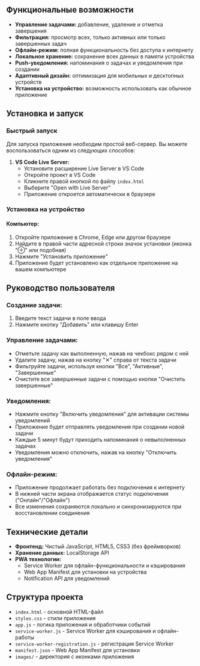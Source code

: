 

## Функциональные возможности

- **Управление задачами:** добавление, удаление и отметка завершения
- **Фильтрация:** просмотр всех, только активных или только завершенных задач
- **Офлайн-режим:** полная функциональность без доступа к интернету
- **Локальное хранение:** сохранение всех данных в памяти устройства
- **Push-уведомления:** напоминания о задачах и уведомления при создании
- **Адаптивный дизайн:** оптимизация для мобильных и десктопных устройств
- **Установка на устройство:** возможность использовать как обычное приложение

## Установка и запуск

### Быстрый запуск

Для запуска приложения необходим простой веб-сервер. Вы можете воспользоваться одним из следующих способов:

1. **VS Code Live Server:**
   - Установите расширение Live Server в VS Code
   - Откройте проект в VS Code
   - Кликните правой кнопкой по файлу `index.html`
   - Выберите "Open with Live Server"
   - Приложение откроется автоматически в браузере

### Установка на устройство

#### Компьютер:
1. Откройте приложение в Chrome, Edge или другом браузере
2. Найдите в правой части адресной строки значок установки (иконка "⊕" или подобная)
3. Нажмите "Установить приложение"
4. Приложение будет установлено как отдельное приложение на вашем компьютере

## Руководство пользователя

### Создание задачи:
1. Введите текст задачи в поле ввода
2. Нажмите кнопку "Добавить" или клавишу Enter

### Управление задачами:
- Отметьте задачу как выполненную, нажав на чекбокс рядом с ней
- Удалите задачу, нажав на кнопку "✕" справа от текста задачи
- Фильтруйте задачи, используя кнопки "Все", "Активные", "Завершенные"
- Очистите все завершенные задачи с помощью кнопки "Очистить завершенные"

### Уведомления:
- Нажмите кнопку "Включить уведомления" для активации системы уведомлений
- Приложение будет отправлять уведомления при создании новой задачи
- Каждые 5 минут будут приходить напоминания о невыполненных задачах
- Уведомления можно отключить, нажав на кнопку "Отключить уведомления"

### Офлайн-режим:
- Приложение продолжает работать без подключения к интернету
- В нижней части экрана отображается статус подключения ("Онлайн"/"Офлайн")
- Все изменения сохраняются локально и синхронизируются при восстановлении соединения

## Технические детали

- **Фронтенд:** Чистый JavaScript, HTML5, CSS3 (без фреймворков)
- **Хранение данных:** LocalStorage API
- **PWA технологии:**
  - Service Worker для офлайн-функциональности и кэширования
  - Web App Manifest для установки на устройства
  - Notification API для уведомлений

## Структура проекта

- `index.html` - основной HTML-файл
- `styles.css` - стили приложения
- `app.js` - логика приложения и обработчики событий
- `service-worker.js` - Service Worker для кэширования и офлайн-работы
- `service-worker-registration.js` - регистрация Service Worker
- `manifest.json` - Web App Manifest для установки
- `images/` - директория с иконками приложения
